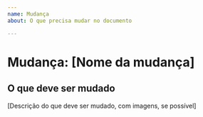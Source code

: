 ```yaml
---
name: Mudança
about: O que precisa mudar no documento

---
```


# Mudança: [Nome da mudança]

## O que deve ser mudado

[Descrição do que deve ser mudado, com imagens, se possível]
